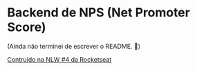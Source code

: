 
# Backend de NPS (Net Promoter Score)


(Ainda não terminei de escrever o README. 🙂)


[Contruído na NLW #4 da Rocketseat](https://nextlevelweek.com)
